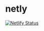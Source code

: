 # netly
[![Netlify Status](https://api.netlify.com/api/v1/badges/cb842095-635b-4ef5-8606-1de6f7ecf8a3/deploy-status)](https://app.netlify.com/sites/konyvek/deploys)
